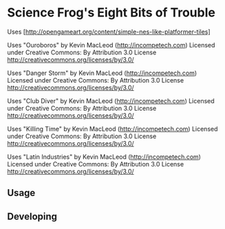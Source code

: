 

# Science Frog's Eight Bits of Trouble


Uses [http://opengameart.org/content/simple-nes-like-platformer-tiles]

Uses "Ouroboros" by Kevin MacLeod (http://incompetech.com)
Licensed under Creative Commons: By Attribution 3.0 License
http://creativecommons.org/licenses/by/3.0/

Uses "Danger Storm" by Kevin MacLeod (http://incompetech.com)
Licensed under Creative Commons: By Attribution 3.0 License
http://creativecommons.org/licenses/by/3.0/

Uses "Club Diver" by Kevin MacLeod (http://incompetech.com)
Licensed under Creative Commons: By Attribution 3.0 License
http://creativecommons.org/licenses/by/3.0/

Uses "Killing Time" by Kevin MacLeod (http://incompetech.com)
Licensed under Creative Commons: By Attribution 3.0 License
http://creativecommons.org/licenses/by/3.0/

Uses "Latin Industries" by Kevin MacLeod (http://incompetech.com)
Licensed under Creative Commons: By Attribution 3.0 License
http://creativecommons.org/licenses/by/3.0/

## Usage



## Developing



